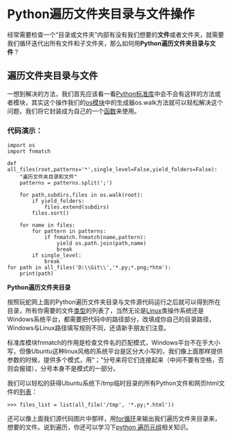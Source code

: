# Python遍历文件夹目录与文件操作

经常需要检查一个“目录或文件夹”内部有没有我们想要的**文件**或者文件夹，就需要我们循环迭代出所有文件和子文件夹，那么如何用**Python遍历文件夹目录与文件**？

## 遍历文件夹目录与文件

一想到解决的方法，我们首先应该看一看[Python标准库](http://www.iplaypy.com/module/)中会不会有这样的方法或者模块，其实这个操作我们的[os模块](http://www.iplaypy.com/module/os.html)中的生成器os.walk方法就可以轻松解决这个问题，我们将它封装成为自己的一个[函数](http://www.iplaypy.com/jichu/function.html)来使用。

### 代码演示：
```
import os
import fnmatch

def all_files(root,patterns='*',single_level=False,yield_folders=False):
    "遍历文件夹目录和文件"
    patterns = patterns.split(';')

    for path,subdirs,files in os.walk(root):
        if yield_folders:
            files.extend(subdirs)
        files.sort()

    for name in files:
        for pattern in patterns:
            if fnmatch.fnmatch(name,pattern):
                yield os.path.join(path,name)
                break
        if single_level:
            break
for path in all_files('D:\\Git\\','*.py;*.png;*htm'):
    print(path)
```
**Python遍历文件夹目录**

按照玩蛇网上面的Python遍历文件夹目录与文件源代码运行之后就可以得到所在目录，所有你需要的文件[类型](http://www.iplaypy.com/jichu/data-type.html)的列表了，当然无论是[Linux](http://www.iplaypy.com/linux/)类操作系统还是Windows系统平台，都需要把代码中的路径部分，改填成你自己的目录路径，Windows与Linux路径填写规则不同，还请新手朋友们注意。

标准库模块fnmatch的作用是检查文件名的匹配模式，Windows平台不在乎大小写，但像Ubuntu这种linux风格的系统平台是区分大小写的，我们像上面那样提供参数的时候，提供多个模式，用“；”分号来将它们连接起来（中间不要有空格，否则会报错），分号本身不是模式的一部分。

我们可以轻松的获得Ubuntu系统下/tmp临时目录的所有Python文件和网页html文件的[列表](http://www.iplaypy.com/jichu/list.html)：
```
>>> files_list = list(all_file('/tmp', '*.py;*.html'))
```
还可以像上面我们源代码图片中那样，用[for循环](http://www.iplaypy.com/jinjie/for.html)来输出我们遍历文件夹目录来，想要的文件。说到遍历，你还可以学习下[python 遍历元组](http://www.iplaypy.com/jichu/tuple.html)相关知识。